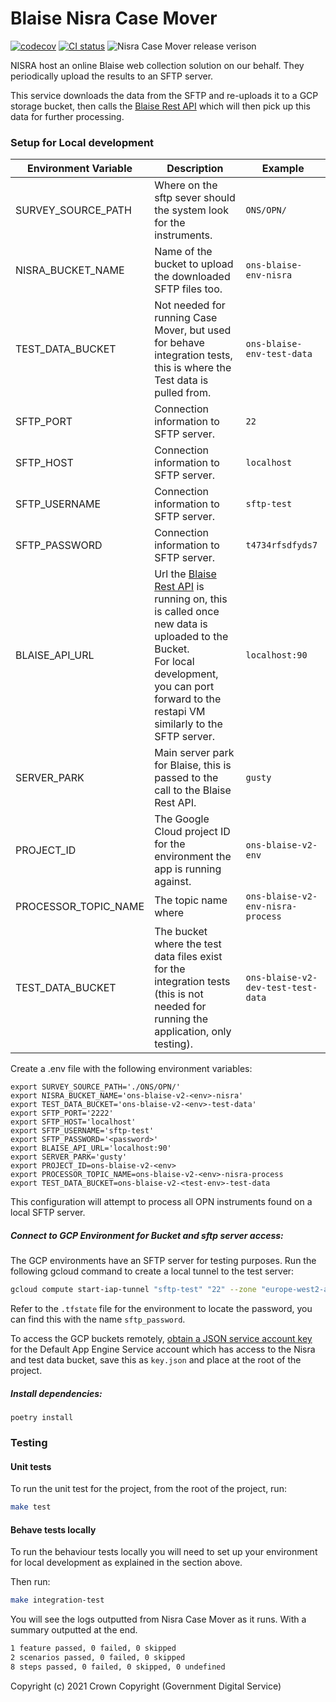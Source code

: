 # Blaise Nisra Case Mover

[![codecov](https://codecov.io/gh/ONSdigital/blaise-nisra-case-mover/branch/main/graph/badge.svg)](https://codecov.io/gh/ONSdigital/blaise-nisra-case-mover)
[![CI status](https://github.com/ONSdigital/blaise-nisra-case-mover/workflows/Test%20coverage%20report/badge.svg)](https://github.com/ONSdigital/blaise-nisra-case-mover/workflows/Test%20coverage%20report/badge.svg)
<img src="https://img.shields.io/github/release/ONSdigital/blaise-nisra-case-mover.svg?style=flat-square" alt="Nisra Case Mover release verison">

NISRA host an online Blaise web collection solution on our behalf. They periodically upload the results to an SFTP server.

This service downloads the data from the SFTP and re-uploads it to a GCP storage bucket, then calls the
[Blaise Rest API](https://github.com/ONSdigital/blaise-api-rest) which will then pick up this data for further processing.


### Setup for Local development

| Environment Variable | Description                                                                                                                                                                                                                                    | Example                            |
|----------------------|------------------------------------------------------------------------------------------------------------------------------------------------------------------------------------------------------------------------------------------------|------------------------------------|
| SURVEY_SOURCE_PATH   | Where on the sftp sever should the system look for the instruments.                                                                                                                                                                            | `ONS/OPN/`                         |
| NISRA_BUCKET_NAME    | Name of the bucket to upload the downloaded SFTP files too.                                                                                                                                                                                    | `ons-blaise-env-nisra`             |
| TEST_DATA_BUCKET     | Not needed for running Case Mover, but used for behave integration tests, this is where the Test data is pulled from.                                                                                                                          | `ons-blaise-env-test-data`         |
| SFTP_PORT            | Connection information to SFTP server.                                                                                                                                                                                                         | `22`                               |
| SFTP_HOST            | Connection information to SFTP server.                                                                                                                                                                                                         | `localhost`                        |
| SFTP_USERNAME        | Connection information to SFTP server.                                                                                                                                                                                                         | `sftp-test`                        |
| SFTP_PASSWORD        | Connection information to SFTP server.                                                                                                                                                                                                         | `t4734rfsdfyds7`                   |
| BLAISE_API_URL       | Url the [Blaise Rest API](https://github.com/ONSdigital/blaise-api-rest) is running on, this is called once new data is uploaded to the Bucket.<br>For local development, you can port forward to the restapi VM similarly to the SFTP server. | `localhost:90`                     |
| SERVER_PARK          | Main server park for Blaise, this is passed to the call to the Blaise Rest API.                                                                                                                                                                | `gusty`                            |
| PROJECT_ID           | The Google Cloud project ID for the environment the app is running against.                                                                                                                                                                    | `ons-blaise-v2-env`                |
| PROCESSOR_TOPIC_NAME | The topic name where                                                                                                                                                                                                                           | `ons-blaise-v2-env-nisra-process`  |
| TEST_DATA_BUCKET     | The bucket where the test data files exist for the integration tests (this is not needed for running the application, only testing).                                                                                                           | `ons-blaise-v2-dev-test-test-data` |

Create a .env file with the following environment variables:

```
export SURVEY_SOURCE_PATH='./ONS/OPN/'
export NISRA_BUCKET_NAME='ons-blaise-v2-<env>-nisra'
export TEST_DATA_BUCKET='ons-blaise-v2-<env>-test-data'
export SFTP_PORT='2222'
export SFTP_HOST='localhost'
export SFTP_USERNAME='sftp-test'
export SFTP_PASSWORD='<password>'
export BLAISE_API_URL='localhost:90'
export SERVER_PARK='gusty'
export PROJECT_ID=ons-blaise-v2-<env>
export PROCESSOR_TOPIC_NAME=ons-blaise-v2-<env>-nisra-process
export TEST_DATA_BUCKET=ons-blaise-v2-<test-env>-test-data
```

This configuration will attempt to process all OPN instruments found on a local SFTP server.

##### Connect to GCP Environment for Bucket and sftp server access:

The GCP environments have an SFTP server for testing purposes. Run the following gcloud command to create a local tunnel
to the test server:

```bash
gcloud compute start-iap-tunnel "sftp-test" "22" --zone "europe-west2-a" --project "ons-blaise-v2-<env>" --local-host-port=localhost:2222
```

Refer to the `.tfstate` file for the environment to locate the password, you can find this with the name `sftp_password`.

To access the GCP buckets remotely,
[obtain a JSON service account key](https://cloud.google.com/iam/docs/creating-managing-service-account-keys) for the
Default App Engine Service account which has access to the Nisra and test data bucket, save this as `key.json` and place
at the root of the project.

##### Install dependencies:

```
poetry install
```

### Testing

#### Unit tests

To run the unit test for the project, from the root of the project, run:

```bash
make test
```

#### Behave tests locally

To run the behaviour tests locally you will need to set up your environment for local development as explained in the
section above.

Then run:

```bash
make integration-test
```

You will see the logs outputted from Nisra Case Mover as it runs. With a summary outputted at the end.
```bash
1 feature passed, 0 failed, 0 skipped
2 scenarios passed, 0 failed, 0 skipped
8 steps passed, 0 failed, 0 skipped, 0 undefined
```

Copyright (c) 2021 Crown Copyright (Government Digital Service)
